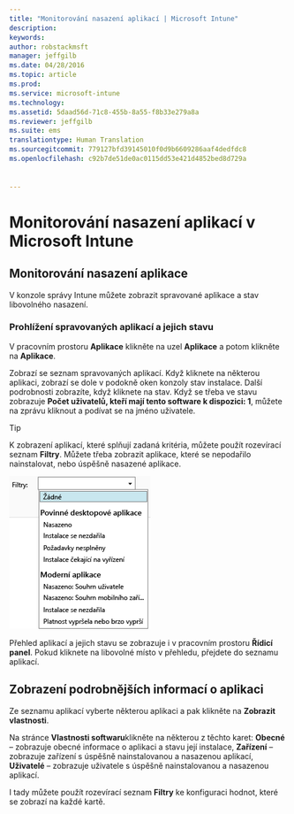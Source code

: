 ```yaml
---
title: "Monitorování nasazení aplikací | Microsoft Intune"
description: 
keywords: 
author: robstackmsft
manager: jeffgilb
ms.date: 04/28/2016
ms.topic: article
ms.prod: 
ms.service: microsoft-intune
ms.technology: 
ms.assetid: 5daad56d-71c8-455b-8a55-f8b33e279a8a
ms.reviewer: jeffgilb
ms.suite: ems
translationtype: Human Translation
ms.sourcegitcommit: 779127bfd39145010f0d9b6609286aaf4dedfdc8
ms.openlocfilehash: c92b7de51de0ac0115dd53e421d4852bed8d729a


---
```



# Monitorování nasazení aplikací v Microsoft Intune

## Monitorování nasazení aplikace
V konzole správy Intune můžete zobrazit spravované aplikace a stav libovolného nasazení.

### Prohlížení spravovaných aplikací a jejich stavu
V pracovním prostoru **Aplikace** klikněte na uzel **Aplikace** a potom klikněte na **Aplikace**.

Zobrazí se seznam spravovaných aplikací. Když kliknete na některou aplikaci, zobrazí se dole v podokně oken konzoly stav instalace. Další podrobnosti zobrazíte, když kliknete na stav. Když se třeba ve stavu zobrazuje **Počet uživatelů, kteří mají tento software k dispozici: 1**, můžete na zprávu kliknout a podívat se na jméno uživatele.

> [!TIP]
> K zobrazení aplikací, které splňují zadaná kritéria, můžete použít rozevírací seznam **Filtry**. Můžete třeba zobrazit aplikace, které se nepodařilo nainstalovat, nebo úspěšně nasazené aplikace.
> 
> ![Příklad filtrů aplikace](./media/app-filters.png)

Přehled aplikací a jejich stavu se zobrazuje i v pracovním prostoru **Řídicí panel**. Pokud kliknete na libovolné místo v přehledu, přejdete do seznamu aplikací.

## Zobrazení podrobnějších informací o aplikaci
Ze seznamu aplikací vyberte některou aplikaci a pak klikněte na **Zobrazit vlastnosti**.

Na stránce **Vlastnosti softwaru**klikněte na některou z těchto karet: **Obecné** – zobrazuje obecné informace o aplikaci a stavu její instalace, **Zařízení** – zobrazuje zařízení s úspěšně nainstalovanou a nasazenou aplikací, **Uživatelé** – zobrazuje uživatele s úspěšně nainstalovanou a nasazenou aplikací.

I tady můžete použít rozevírací seznam **Filtry** ke konfiguraci hodnot, které se zobrazí na každé kartě.






<!--HONumber=Jun16_HO4-->


